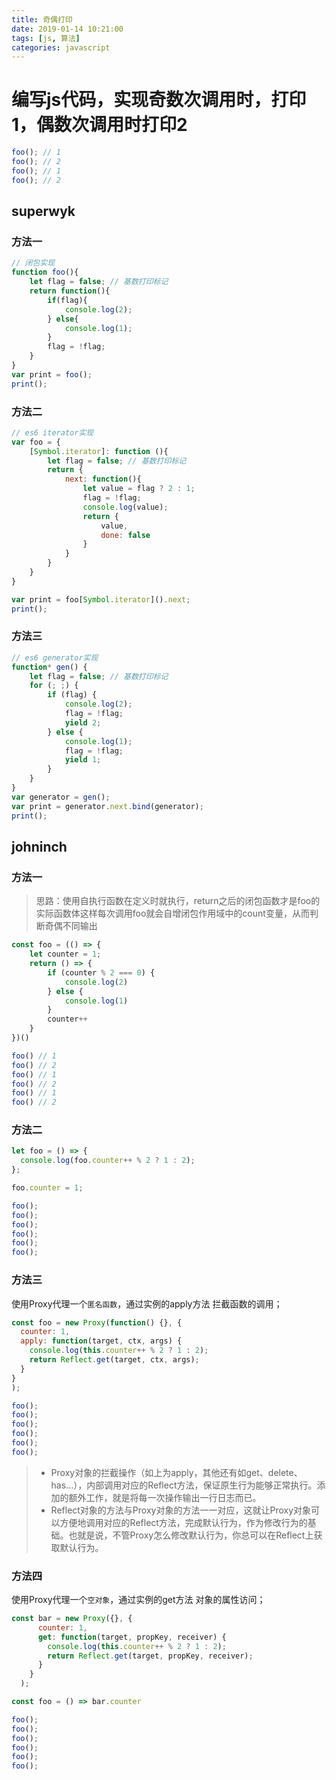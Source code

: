 ```yaml
---
title: 奇偶打印
date: 2019-01-14 10:21:00
tags: [js, 算法]
categories: javascript
---
```


# 编写js代码，实现奇数次调用时，打印1，偶数次调用时打印2
```js
foo(); // 1
foo(); // 2
foo(); // 1
foo(); // 2
```

## superwyk
### 方法一
```js
// 闭包实现
function foo(){
    let flag = false; // 基数打印标记
    return function(){
        if(flag){
            console.log(2);
        } else{
            console.log(1);
        }
        flag = !flag;
    }
}
var print = foo();
print();
```

### 方法二
```js
// es6 iterator实现
var foo = {
    [Symbol.iterator]: function (){
        let flag = false; // 基数打印标记
        return {
            next: function(){
                let value = flag ? 2 : 1;
                flag = !flag;
                console.log(value);
                return {
                    value,
                    done: false
                }
            }
        }
    }
}

var print = foo[Symbol.iterator]().next;
print();
```

### 方法三
```js
// es6 generator实现
function* gen() {
    let flag = false; // 基数打印标记
    for (; ;) {
        if (flag) {
            console.log(2);
            flag = !flag;
            yield 2;
        } else {
            console.log(1);
            flag = !flag;
            yield 1;
        }
    }
}
var generator = gen();
var print = generator.next.bind(generator);
print();
```

## johninch

### 方法一
> 思路：使用自执行函数在定义时就执行，return之后的闭包函数才是foo的实际函数体这样每次调用foo就会自增闭包作用域中的count变量，从而判断奇偶不同输出
```js
const foo = (() => {
    let counter = 1;
    return () => {
        if (counter % 2 === 0) {
            console.log(2)
        } else {
            console.log(1)
        }
        counter++
    }
})()

foo() // 1
foo() // 2
foo() // 1
foo() // 2
foo() // 1
foo() // 2
```
### 方法二
```js
let foo = () => {
  console.log(foo.counter++ % 2 ? 1 : 2);
};

foo.counter = 1;

foo();
foo();
foo();
foo();
foo();
foo();
```

### 方法三
使用Proxy代理一个`匿名函数`，通过实例的apply方法 拦截函数的调用；
```js
const foo = new Proxy(function() {}, {
  counter: 1,
  apply: function(target, ctx, args) {
    console.log(this.counter++ % 2 ? 1 : 2);
    return Reflect.get(target, ctx, args);
  }
}
);

foo();
foo();
foo();
foo();
foo();
foo();
```

> - Proxy对象的拦截操作（如上为apply，其他还有如get、delete、has...），内部调用对应的Reflect方法，保证原生行为能够正常执行。添加的额外工作，就是将每一次操作输出一行日志而已。
> - Reflect对象的方法与Proxy对象的方法一一对应，这就让Proxy对象可以方便地调用对应的Reflect方法，完成默认行为，作为修改行为的基础。也就是说，不管Proxy怎么修改默认行为，你总可以在Reflect上获取默认行为。

### 方法四
使用Proxy代理一个`空对象`，通过实例的get方法 对象的属性访问；
```js
const bar = new Proxy({}, {
      counter: 1,
      get: function(target, propKey, receiver) {
        console.log(this.counter++ % 2 ? 1 : 2);
        return Reflect.get(target, propKey, receiver);
      }
    }
  );

const foo = () => bar.counter

foo();
foo();
foo();
foo();
foo();
foo();
```


